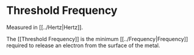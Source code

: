 # Threshold Frequency
Measured in [[../Hertz|Hertz]].

The [[Threshold Frequency]] is the minimum [[../Frequency|Frequency]] required to release an electron from the surface of the metal.